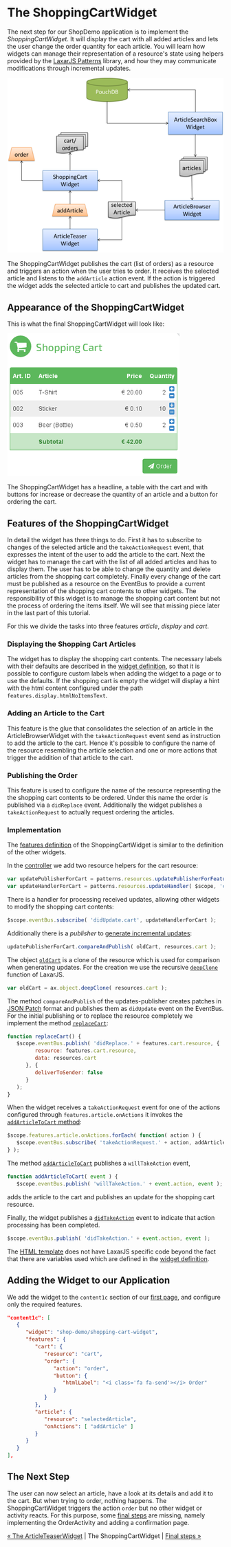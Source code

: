 # The ShoppingCartWidget

The next step for our ShopDemo application is to implement the _ShoppingCartWidget_.
It will display the cart with all added articles and lets the user change the order quantity for each article.
You will learn how widgets can manage their representation of a resource's state using helpers provided by the [LaxarJS Patterns](https://github.com/LaxarJS/laxar_patterns) library, and how they may communicate modifications through incremental updates.


![Step 7](img/step7.png)

The ShoppingCartWidget publishes the cart (list of orders) as a resource and triggers an action when the user tries to order.
It receives the selected article and listens to the `addArticle` action event.
If the action is triggered the widget adds the selected article to cart and publishes the updated cart.


## Appearance of the ShoppingCartWidget

This is what the final ShoppingCartWidget will look like:

![ShoppingCartWidget](img/shopping_cart_widget.png)

The ShoppingCartWidget has a headline, a table with the cart and with buttons for increase or decrease the quantity of an article and a button for ordering the cart.


## Features of the ShoppingCartWidget

In detail the widget has three things to do.
First it has to subscribe to changes of the selected article and the `takeActionRequest` event, that expresses the intent of the user to add the article to the cart.
Next the widget has to manage the cart with the list of all added articles and has to display them.
The user has to be able to change the quantity and delete articles from the shopping cart completely.
Finally every change of the cart must be published as a resource on the EventBus to provide a current representation of the shopping cart contents to other widgets.
The responsibility of this widget is to manage the shopping cart content but not the process of ordering the items itself.
We will see that missing piece later in the last part of this tutorial.

For this we divide the tasks into three features *article*, *display* and *cart*.


### Displaying the Shopping Cart Articles

The widget has to display the shopping cart contents.
The necessary labels with their defaults are described in the [widget definition](../../includes/widgets/shop-demo/shopping-cart-widget/widget.json), so that it is possible to configure custom labels when adding the widget to a page or to use the defaults.
If the shopping cart is empty the widget will display a hint with the html content configured under the path `features.display.htmlNoItemsText`.


### Adding an Article to the Cart

This feature is the glue that consolidates the selection of an article in the ArticleBrowserWidget with the `takeActionRequest` event send as instruction to add the article to the cart.
Hence it's possible to configure the name of the resource resembling the article selection and one or more actions that trigger the addition of that article to the cart.


### Publishing the Order

This feature is used to configure the name of the resource representing the the shopping cart contents to be ordered.
Under this name the order is published via a `didReplace` event.
Additionally the widget publishes a `takeActionRequest` to actually request ordering the articles.


### Implementation

The [features definition](../../includes/widgets/shop-demo/shopping-cart-widget/widget.json) of the ShoppingCartWidget is similar to the definition of the other widgets.

In the [controller](../../includes/widgets/shop-demo/shopping-cart-widget/shopping-cart-widget.js#L30) we add two resource helpers for the cart resource:

```javascript
var updatePublisherForCart = patterns.resources.updatePublisherForFeature( $scope, 'cart' );
var updateHandlerForCart = patterns.resources.updateHandler( $scope, 'cart' );
```

There is a handler for processing received updates, allowing other widgets to modify the shopping cart contents:

```javascript
$scope.eventBus.subscribe( 'didUpdate.cart', updateHandlerForCart );
```

Additionally there is a _publisher_ to [generate incremental updates](../../includes/widgets/shop-demo/shopping-cart-widget/shopping-cart-widget.js#L59):

```javascript
updatePublisherForCart.compareAndPublish( oldCart, resources.cart );
```

The object [`oldCart`](../../includes/widgets/shop-demo/shopping-cart-widget/shopping-cart-widget.js#L56) is a clone of the resource which is used for comparison when generating updates.
For the creation we use the recursive [`deepClone`](https://github.com/LaxarJS/laxar/blob/master/docs/api/lib/utilities/object.md#deepclone-obj-) function of LaxarJS.
```javascript
var oldCart = ax.object.deepClone( resources.cart );
```

The method `compareAndPublish` of the updates-publisher creates patches in [JSON Patch](http://tools.ietf.org/html/rfc6902) format and publishes them as `didUpdate` event on the EventBus.
For the initial publishing or to replace the resource completely we implement the method [`replaceCart`](../../includes/widgets/shop-demo/shopping-cart-widget/shopping-cart-widget.js#L130):

```javascript
function replaceCart() {
   $scope.eventBus.publish( 'didReplace.' + features.cart.resource, {
         resource: features.cart.resource,
         data: resources.cart
      }, {
         deliverToSender: false
      }
   );
}
```

When the widget receives a `takeActionRequest` event for one of the actions configured through `features.article.onActions` it invokes the  [`addArticleToCart` method](../../includes/widgets/shop-demo/shopping-cart-widget/shopping-cart-widget.js#L37):

```javascript
$scope.features.article.onActions.forEach( function( action ) {
   $scope.eventBus.subscribe( 'takeActionRequest.' + action, addArticleToCart );
} );
```

The method [`addArticleToCart`](../../includes/widgets/shop-demo/shopping-cart-widget/shopping-cart-widget.js#L94) publishes a `willTakeAction` event,

```javascript
function addArticleToCart( event ) {
   $scope.eventBus.publish( 'willTakeAction.' + event.action, event );
```

adds the article to the cart and publishes an update for the shopping cart resource.

Finally, the widget publishes a [`didTakeAction`](../../includes/widgets/shop-demo/shopping-cart-widget/shopping-cart-widget.js#L114) event to indicate that action processing has been completed.

```javascript
$scope.eventBus.publish( 'didTakeAction.' + event.action, event );
```

The [HTML template](../../includes/widgets/shop-demo/shopping-cart-widget/default.theme/shopping-cart-widget.html) does not have LaxarJS specific code beyond the fact that there are variables used which are defined in the [widget definition](../../includes/widgets/shop-demo/shopping-cart-widget/widget.json).


## Adding the Widget to our Application

We add the widget to the `content1c` section of our [first page](../../application/pages/shop_demo.json#L77), and configure only the required features.

```json
"content1c": [
   {
      "widget": "shop-demo/shopping-cart-widget",
      "features": {
         "cart": {
            "resource": "cart",
            "order": {
               "action": "order",
               "button": {
                  "htmlLabel": "<i class='fa fa-send'></i> Order"
               }
            }
         },
         "article": {
            "resource": "selectedArticle",
            "onActions": [ "addArticle" ]
         }
      }
   }
],
```


## The Next Step

The user can now select an article, have a look at its details and add it to the cart.
But when trying to order, nothing happens.
The ShoppingCartWidget triggers the action `order` but no other widget or activity reacts.
For this purpose, some [final steps](08_final_steps.md) are missing, namely implementing the OrderActivity and adding a confirmation page.

[« The ArticleTeaserWidget](06_article_teaser_widget.md)  | The ShoppingCartWidget | [Final steps »](08_final_steps.md)
